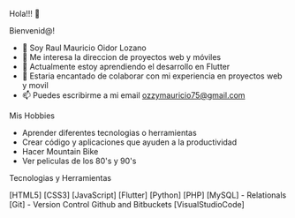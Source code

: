 Hola!!! 👋


Bienvenid@!

- 👋   Soy Raul Mauricio Oidor Lozano
- 👀   Me interesa la direccion de proyectos web y móviles
- 🌱   Actualmente estoy aprendiendo el desarrollo en Flutter
- 💞️   Estaria encantado de colaborar con mi experiencia en proyectos web y movil
- 📫   Puedes escribirme a mi email ozzymauricio75@gmail.com

Mis Hobbies

- Aprender diferentes tecnologias o herramientas
- Crear código y aplicaciones que ayuden a la productividad
- Hacer Mountain Bike
- Ver peliculas de los 80's y 90's

Tecnologias y Herramientas

[HTML5] 
[CSS3] 
[JavaScript]
[Flutter]
[Python]
[PHP]
[MySQL] - Relationals
[Git] - Version Control Github and Bitbuckets
[VisualStudioCode]
<!---
ozzymauricio75/ozzymauricio75 is a ✨ special ✨ repository because its `README.md` (this file) appears on your GitHub profile.
You can click the Preview link to take a look at your changes.
--->

